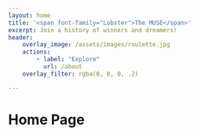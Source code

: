 ```yaml
---
layout: home
title: '<span font-family="Lobster">The MUSE</span>'
excerpt: Join a history of winners and dreamers! 
header:
    overlay_image: /assets/images/roulette.jpg
    actions: 
        - label: "Explore"
          url: /about 
    overlay_filter: rgba(0, 0, 0, .2)

---
```


# Home Page 